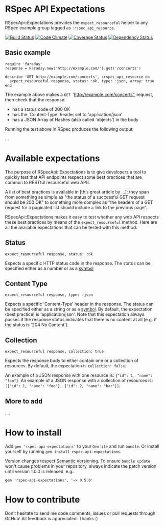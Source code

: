 RSpec API Expectations
======================

RSpecApi::Expectations provides the `expect_resourceful` helper to any
RSpec example group tagged as `:rspec_api_resource`.

[![Build Status](https://travis-ci.org/rspec-api/rspec-api-expectations.png?branch=master)](https://travis-ci.org/rspec-api/rspec-api-expectations)
[![Code Climate](https://codeclimate.com/github/rspec-api/rspec-api-expectations.png)](https://codeclimate.com/github/rspec-api/rspec-api-expectations)
[![Coverage Status](https://coveralls.io/repos/rspec-api/rspec-api-expectations/badge.png)](https://coveralls.io/r/rspec-api/rspec-api-expectations)
[![Dependency Status](https://gemnasium.com/rspec-api/rspec-api-expectations.png)](https://gemnasium.com/rspec-api/rspec-api-expectations)

Basic example
-------------

    require 'faraday'
    response = Faraday.new('http://example.com/').get('/concerts')

    describe 'GET http://example.com/concerts', :rspec_api_resource do
      expect_resourceful response, status: :ok, type: :json, array: true
    end

The example above makes a `GET `'http://example.com/concerts'` request, then
check that the response:

* has a status code of 200 OK
* has the 'Content-Type' header set to 'application/json'
* has a JSON Array of Hashes (also called 'objects') in the body

Running the test above in RSpec produces the following output:

...

Available expectations
======================

The purpose of RSpecApi::Expectations is to give developers a tool to quickly
test that API endpoints respect some best practices that are common to
RESTful resourceful web APIs.

A list of best practices is available in [this great article by ...]; they
span from something as simple as "the status of a successful GET request should
be 200 OK" to something more complex as "the headers of a GET request for a
paginated list should include a link to the previous page".

RSpecApi::Expectations makes it easy to test whether any web API respects these
best practices by means of the `expect_resourceful` method. Here are all the
available expectations that can be tested with this method:

Status
------

    expect_resourceful response, status: :ok

Expects a specific HTTP status code in the response.
The status can be specified either as a number or as a [symbol](...)

Content Type
------------

    expect_resourceful response, type: :json

Expects a specific 'Content-Type' header in the response.
The status can be specified either as a string or as a [symbol](...).
By default, the expectation (best practice) is 'application/json'.
Note that this expectation always passes if the response status indicates
that there is no content at all (e.g. if the status is '204 No Content').

Collection
----------

    expect_resourceful response, collection: true

Expects the response body to either contain one or a collection of resources.
By default, the expectation is `collection: false`.

An example of a JSON response with one resource is:
`{"id": 1, "name": "foo"}`.
An example of a JSON response with a collection of resources is:
`[{"id": 1, "name": "foo"}, {"id": 2, "name": "bar"}]`.

More to add
-----------

  ....


How to install
==============

Add `gem 'rspec-api-expectations'` to your `Gemfile` and run `bundle`.
Or install yourself by running `gem install rspec-api-expectations`.

Version changes respect [Semantic Versioning](http://semver.org).
To ensure `bundle update` won't cause problems in your repository,
always indicate the patch version until version 1.0.0 is released, e.g.:

    gem 'rspec-api-expectations', '~> 0.5.0'

How to contribute
=================

Don’t hesitate to send me code comments, issues or pull requests through GitHub!
All feedback is appreciated. Thanks :)
